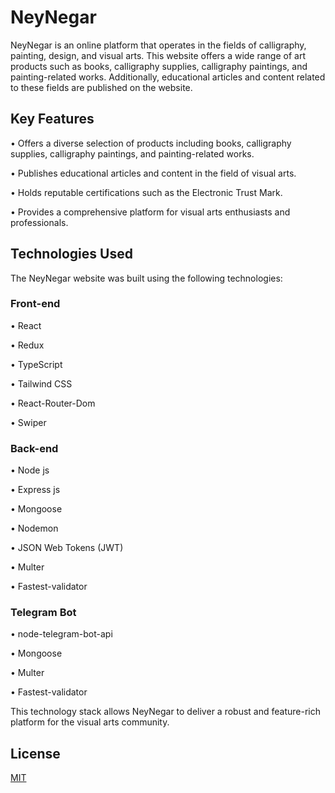 # NeyNegar

NeyNegar is an online platform that operates in the fields of calligraphy, painting, design, and visual arts. This website offers a wide range of art products such as books, calligraphy supplies, calligraphy paintings, and painting-related works. Additionally, educational articles and content related to these fields are published on the website.


## Key Features

• Offers a diverse selection of products including books, calligraphy supplies, calligraphy paintings, and painting-related works.

• Publishes educational articles and content in the field of visual arts.

• Holds reputable certifications such as the Electronic Trust Mark.

• Provides a comprehensive platform for visual arts enthusiasts and professionals.

## Technologies Used

The NeyNegar website was built using the following technologies:

### Front-end

• React

• Redux

• TypeScript

• Tailwind CSS

• React-Router-Dom

• Swiper

### Back-end
• Node js

• Express js

• Mongoose

• Nodemon

• JSON Web Tokens (JWT)

• Multer

• Fastest-validator

### Telegram Bot
• node-telegram-bot-api

• Mongoose

• Multer

• Fastest-validator

This technology stack allows NeyNegar to deliver a robust and feature-rich platform for the visual arts community.

## License

[MIT](https://choosealicense.com/licenses/mit/)
